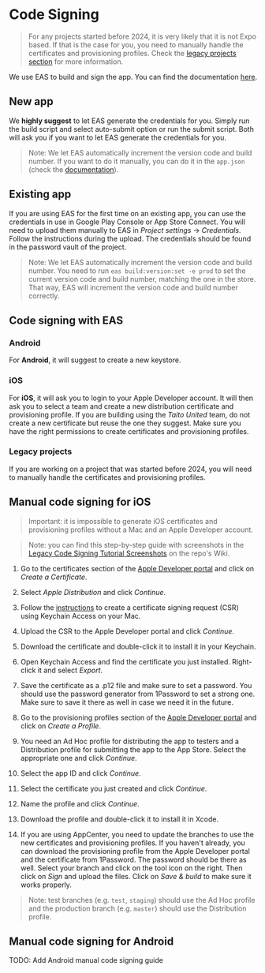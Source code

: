 # Code Signing

> For any projects started before 2024, it is very likely that it is not Expo based. If that is the case for you, you need to manually handle the certificates and provisioning profiles. Check the [legacy projects section](#legacy-projects) for more information.

We use EAS to build and sign the app. You can find the documentation [here](https://docs.expo.dev/deploy/build-project/#app-signing-credentials).

## New app

We **highly suggest** to let EAS generate the credentials for you. Simply run the build script and select auto-submit option or run the submit script. Both will ask you if you want to let EAS generate the credentials for you.

> Note: We let EAS automatically increment the version code and build number. If you want to do it manually, you can do it in the `app.json` (check the [documentation](https://docs.expo.dev/build-reference/app-versions/#local-version-source)).

## Existing app

If you are using EAS for the first time on an existing app, you can use the credentials in use in Google Play Console or App Store Connect. You will need to upload them manually to EAS in _Project settings_ -> _Credentials_. Follow the instructions during the upload. The credentials should be found in the password vault of the project.

> Note: We let EAS automatically increment the version code and build number. You need to run `eas build:version:set -e prod` to set the current version code and build number, matching the one in the store. That way, EAS will increment the version code and build number correctly.

## Code signing with EAS

### Android

For **Android**, it will suggest to create a new keystore.

### iOS

For **iOS**, it will ask you to login to your Apple Developer account. It will then ask you to select a team and create a new distribution certificate and provisioning profile. If you are building using the _Taito United_ team, do not create a new certificate but reuse the one they suggest. Make sure you have the right permissions to create certificates and provisioning profiles.

### Legacy projects

If you are working on a project that was started before 2024, you will need to manually handle the certificates and provisioning profiles.

## Manual code signing for iOS

> Important: it is impossible to generate iOS certificates and provisioning profiles without a Mac and an Apple Developer account.

> Note: you can find this step-by-step guide with screenshots in the [Legacy Code Signing Tutorial Screenshots](https://github.com/TaitoUnited/react-native-template/wiki/Legacy-Code-Signing-Tutorial-Screenshots) on the repo's Wiki.

1. Go to the certificates section of the [Apple Developer portal](https://developer.apple.com/account/resources/certificates/list) and click on _Create a Certificate_.

2. Select _Apple Distribution_ and click _Continue_.

3. Follow the [instructions](https://developer.apple.com/help/account/create-certificates/create-a-certificate-signing-request) to create a certificate signing request (CSR) using Keychain Access on your Mac.

4. Upload the CSR to the Apple Developer portal and click _Continue_.

5. Download the certificate and double-click it to install it in your Keychain.

6. Open Keychain Access and find the certificate you just installed. Right-click it and select _Export_.

7. Save the certificate as a .p12 file and make sure to set a password. You should use the password generator from 1Password to set a strong one. Make sure to save it there as well in case we need it in the future.

8. Go to the provisioning profiles section of the [Apple Developer portal](https://developer.apple.com/account/resources/profiles/list) and click on _Create a Profile_.

9. You need an Ad Hoc profile for distributing the app to testers and a Distribution profile for submitting the app to the App Store. Select the appropriate one and click _Continue_.

10. Select the app ID and click _Continue_.

11. Select the certificate you just created and click _Continue_.

12. Name the profile and click _Continue_.

13. Download the profile and double-click it to install it in Xcode.

14. If you are using AppCenter, you need to update the branches to use the new certificates and provisioning profiles. If you haven't already, you can download the provisioning profile from the Apple Developer portal and the certificate from 1Password. The password should be there as well. Select your branch and click on the tool icon on the right. Then click on _Sign_ and upload the files. Click on _Save & build_ to make sure it works properly.

> Note: test branches (e.g. `test`, `staging`) should use the Ad Hoc profile and the production branch (e.g. `master`) should use the Distribution profile.

## Manual code signing for Android

TODO: Add Android manual code signing guide
